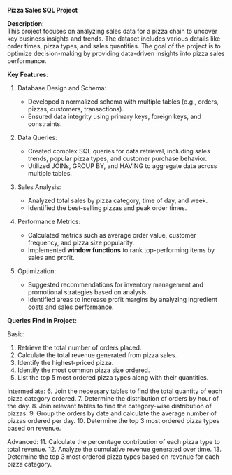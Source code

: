  **Pizza Sales SQL Project**

**Description**:  
This project focuses on analyzing sales data for a pizza chain to uncover key business insights and trends. The dataset includes various details like order times, pizza types, and sales quantities. The goal of the project is to optimize decision-making by providing data-driven insights into pizza sales performance.

 **Key Features**:

1. Database Design and Schema:
   - Developed a normalized schema with multiple tables (e.g., orders, pizzas, customers, transactions).
   - Ensured data integrity using primary keys, foreign keys, and constraints.

2. Data Queries:
   - Created complex SQL queries for data retrieval, including sales trends, popular pizza types, and customer purchase behavior.
   - Utilized JOINs, GROUP BY, and HAVING to aggregate data across multiple tables.

3. Sales Analysis:
   - Analyzed total sales by pizza category, time of day, and week.
   - Identified the best-selling pizzas and peak order times.

4. Performance Metrics:
   - Calculated metrics such as average order value, customer frequency, and pizza size popularity.
   - Implemented **window functions** to rank top-performing items by sales and profit.

5. Optimization:
   - Suggested recommendations for inventory management and promotional strategies based on analysis.
   - Identified areas to increase profit margins by analyzing ingredient costs and sales performance.

**Queries Find in Project:**

Basic:
1. Retrieve the total number of orders placed.
2. Calculate the total revenue generated from pizza sales.
3. Identify the highest-priced pizza.
4. Identify the most common pizza size ordered.
5. List the top 5 most ordered pizza types along with their quantities.

Intermediate:
6. Join the necessary tables to find the total quantity of each pizza category ordered.
7. Determine the distribution of orders by hour of the day.
8. Join relevant tables to find the category-wise distribution of pizzas.
9. Group the orders by date and calculate the average number of pizzas ordered per day.
10. Determine the top 3 most ordered pizza types based on revenue.

Advanced:
11. Calculate the percentage contribution of each pizza type to total revenue.
12. Analyze the cumulative revenue generated over time.
13. Determine the top 3 most ordered pizza types based on revenue for each pizza category.
